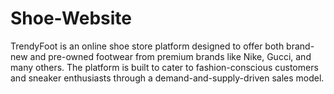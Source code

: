 # Shoe-Website
TrendyFoot is an online shoe store platform designed to offer both brand-new and pre-owned footwear from premium brands like Nike, Gucci, and many others. The platform is built to cater to fashion-conscious customers and sneaker enthusiasts through a demand-and-supply-driven sales model.
